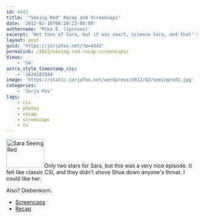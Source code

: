 ```yaml
---
id: 4342
title: '"Seeing Red" Recap and Screencaps'
date: '2012-02-16T08:28:23-08:00'
authorname: 'Mika E. (Ipstenu)'
excerpt: 'Not tons of Sara, but it was smart, science Sara, and that''s always a great way to spend a Wednesday.'
layout: post
guid: 'https://jorjafox.net/?p=4342'
permalink: /2012/seeing-red-recap-screencaps/
Views:
    - '54'
astra_style_timestamp_css:
    - '1634283344'
image: 'https://static.jorjafox.net/wordpress/2012/02/seeingred1.jpg'
categories:
    - 'Jorja Fox'
tags:
    - csi
    - photos
    - recap
    - screencaps
    - tv
---
```


<img class="alignleft size-thumbnail wp-image-4343" title="Sara Seeing Red" src="//static.jorjafox.net/wordpress/2012/02/seeingred1-210x140.jpg" alt="Sara Seeing Red" width="100" height="75" />Only two stars for Sara, but this was a very nice episode. It felt like classic CSI, and they didn't shove Shue down anyone's throat. I could like her.

Also? Diebenkorn.
<ul>
	<li><a href="https://jorjafox.net/gallery/tv/csi/season12/seeingred">Screencaps</a></li>
	<li><a href="https://jorjafox.net/wiki/Seeing_Red">Recap</a></li>
</ul>
